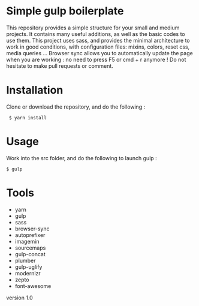 # Simple gulp boilerplate

This repository provides a simple structure for your small and medium projects. It contains many useful additions, as well as the basic codes to use them.
This project uses sass, and provides the minimal architecture to work in good conditions, with configuration files: mixins, colors, reset css, media queries ...
Browser sync allows you to automatically update the page when you are working : no need to press F5 or cmd + r anymore !
Do not hesitate to make pull requests or comment.

# Installation

Clone or download the repository, and do the following : 
```
 $ yarn install
```


# Usage

Work into the src folder, and do the following to launch gulp :
```
$ gulp
```


# Tools

* yarn
* gulp
* sass
* browser-sync
* autoprefixer
* imagemin
* sourcemaps
* gulp-concat
* plumber
* gulp-uglify
* modernizr
* zepto
* font-awesome

version 1.0
